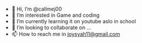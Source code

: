 - 👋 Hi, I’m @callmej00
- 👀 I’m interested in Game and coding 
- 🌱 I’m currently learning it on youtube aslo in school
- 💞️ I’m looking to collaborate on ...
- 📫 How to reach me in joysyah11@gmail.com

<!---
callmej00/callmej00 is a ✨ special ✨ repository because its `README.md` (this file) appears on your GitHub profile.
You can click the Preview link to take a look at your changes.
--->
